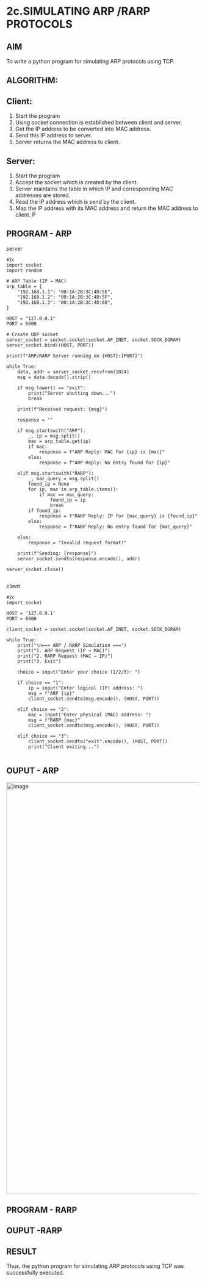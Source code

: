 # 2c.SIMULATING ARP /RARP PROTOCOLS
## AIM
To write a python program for simulating ARP protocols using TCP.
## ALGORITHM:
## Client:
1. Start the program
2. Using socket connection is established between client and server.
3. Get the IP address to be converted into MAC address.
4. Send this IP address to server.
5. Server returns the MAC address to client.
## Server:
1. Start the program
2. Accept the socket which is created by the client.
3. Server maintains the table in which IP and corresponding MAC addresses are
stored.
4. Read the IP address which is send by the client.
5. Map the IP address with its MAC address and return the MAC address to client.
P
## PROGRAM - ARP
server
```
#2c
import socket
import random

# ARP Table (IP → MAC)
arp_table = {
    "192.168.1.1": "00:1A:2B:3C:4D:5E",
    "192.168.1.2": "00:1A:2B:3C:4D:5F",
    "192.168.1.3": "00:1A:2B:3C:4D:60",
}

HOST = "127.0.0.1"
PORT = 6000

# Create UDP socket
server_socket = socket.socket(socket.AF_INET, socket.SOCK_DGRAM)
server_socket.bind((HOST, PORT))

print(f"ARP/RARP Server running on {HOST}:{PORT}")

while True:
    data, addr = server_socket.recvfrom(1024)
    msg = data.decode().strip()

    if msg.lower() == "exit":
        print("Server shutting down...")
        break

    print(f"Received request: {msg}")

    response = ""

    if msg.startswith("ARP"):
        _, ip = msg.split()
        mac = arp_table.get(ip)
        if mac:
            response = f"ARP Reply: MAC for {ip} is {mac}"
        else:
            response = f"ARP Reply: No entry found for {ip}"

    elif msg.startswith("RARP"):
        _, mac_query = msg.split()
        found_ip = None
        for ip, mac in arp_table.items():
            if mac == mac_query:
                found_ip = ip
                break
        if found_ip:
            response = f"RARP Reply: IP for {mac_query} is {found_ip}"
        else:
            response = f"RARP Reply: No entry found for {mac_query}"

    else:
        response = "Invalid request format!"

    print(f"Sending: {response}")
    server_socket.sendto(response.encode(), addr)

server_socket.close()


```
client
```
#2c
import socket

HOST = '127.0.0.1'
PORT = 6000

client_socket = socket.socket(socket.AF_INET, socket.SOCK_DGRAM)

while True:
    print("\n=== ARP / RARP Simulation ===")
    print("1. ARP Request (IP → MAC)")
    print("2. RARP Request (MAC → IP)")
    print("3. Exit")
    
    choice = input("Enter your choice (1/2/3): ")

    if choice == "1":
        ip = input("Enter logical (IP) address: ")
        msg = f"ARP {ip}"
        client_socket.sendto(msg.encode(), (HOST, PORT))

    elif choice == "2":
        mac = input("Enter physical (MAC) address: ")
        msg = f"RARP {mac}"
        client_socket.sendto(msg.encode(), (HOST, PORT))

    elif choice == "3":
        client_socket.sendto("exit".encode(), (HOST, PORT))
        print("Client exiting...")


```
## OUPUT - ARP
<img width="1920" height="1080" alt="image" src="https://github.com/user-attachments/assets/ec59889c-353a-422a-bffc-c452dd7e7a4f" />

## PROGRAM - RARP

## OUPUT -RARP
## RESULT
Thus, the python program for simulating ARP protocols using TCP was successfully 
executed.
